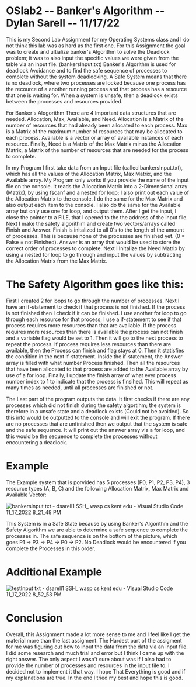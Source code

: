 # OSlab2 -- Banker's Algorithm -- Dylan Sarell -- 11/17/22

This is my Second Lab Assignment for my Operating Systems class and I do not think this lab was as hard as the first one. For this Assignment the goal was to create and ultialize banker's Algorithm to solve the Deadlock problem; it was to also input the specific values we were given from the table via an input file. (bankersInput.txt) Banker's Algorithm is used for deadlock Avoidance and to find the safe sequence of processes to complete without the system deadlocking. A Safe System means that there is no deadlock, where two processes are locked because one process has the recource of a another running process and that process has a resource that one is waiting for. When a system is unsafe, then a deadlock exists between the processes and resources provided. 

For Banker's Alogorithm There are 4 Important data structures that are needed. Allocation, Max, Available, and Need. Allocation is a Matrix of the number of resources that had already been allocated to each process. Max is a Matrix of the maximum number of resources that may be allocated to each process. Available is a vector or array of available instances of each resource. Finally, Need is a Matrix of the Max Matrix minus the Allocation Matrix, a Matrix of the number of resources that are needed for the process to complete.

In my Program I first take data from an Input file (called bankersInput.txt), which has all the values of the Allocation Matrix, Max Matrix, and the Available array. My Program only works if you provide the name of the input file on the console. It reads the Allocation Matrix into a 2-Dimensional array (Matrix), by using fscanf and a nested for loop; I also print out each value of the Allocation Matrix to the console. I do the same for the Max Matrix and also output each item to the console. I also do the same for the Available array but only use one for loop, and output them. After I get the input, I close the pointer to a FILE, that I opened to the the address of the input file. Next I make the safety algorithim and create two vectors/arrays called Finish and Answer. Finish is initalized to all 0's to the length of the amount of processes. This is because none of the processes are finished yet. (0 = False = not Finished). Answer is an array that would be used to store the correct order of processes to complete. Next I Initalize the Need Matrix by using a nested for loop to go through and input the values by subtracting the Allocation Matrix from the Max Matrix. 

# The Safety Algorithm goes like this:

First I created 2 for loops to go through the number of processes. Next I have an if-statement to check if that process is not finished. If the process is not finished then I check if it can be finished. I use another for loop to go through each resource for that process; I use a if-statement to see if that process requires more resources than that are available. If the process requires more resources than there is available the process can not finish and a variable flag would be set to 1. Then it will go to the next process to repeat the process. If process requires less resources than there are available, then the Process can finish and flag stays at 0. Then it statisfies the condition in the next if-statement. Inside the if-statement, the Answer array is filled with what number Process finished. Then all the resources that have been allocated to that process are added to the Available array by use of a for loop. Finally, I update the finish array of what ever process number index to 1 to indicate that the process is finsihed. This will repeat as many times as needed, until all processes are finished or not.

The Last part of the program outputs the data. It first checks if there are any processes which did not finish during the safety algortihm; the system is therefore in a unsafe state and a deadlock exists (Could not be avoided). So this info would be outputted to the console and will exit the program. If there are no processes that are unfinished then we output that the system is safe and the safe sequence. It will print out the answer array via a for loop, and this would be the sequence to complete the processes without encountering a deadlock. 

# Example
The Example system that is porvided has 5 processes (P0, P1, P2, P3, P4), 3 resource types (A, B, C) and the following Allocation Matrix, Max Matrix and Available Vector:

![bankersInput txt - dsarell1  SSH_ wasp cs kent edu  - Visual Studio Code 11_17_2022 8_21_48 PM](https://user-images.githubusercontent.com/116117025/202594873-827b638a-b88b-4603-a2c8-404b8ed8f659.png)

This System is in a Safe State because by using Banker's Algorithm and the Safety Algorithm we are able to determine a safe sequence to complete the processes in. The safe sequence is on the bottom of the picture, which goes P1 -> P3 -> P4 -> P0 -> P2. No Deadlock would be encountered if you complete the Processes in this order. 

# Additional Example

![testInput txt - dsarell1  SSH_ wasp cs kent edu  - Visual Studio Code 11_17_2022 8_52_53 PM](https://user-images.githubusercontent.com/116117025/202598828-1c063eb7-833c-4bb0-a54d-cbe6daa64cc6.png)

# Conclusion

Overall, this Assignment made a lot more sense to me and I feel like I get the material more than the last assigment. The Hardest part of the assigment for me was figuring out how to input the data from the data via an input file. I did some research and much trial and error but I think I came up with the right answer. The only aspect I wasn't sure about was if I also had to provide the number of processes and resources in the input file to. I decided not to implement it that way. I hope That Everything is good and if my explanations are true. In the end I tried my best and hope this is good.
